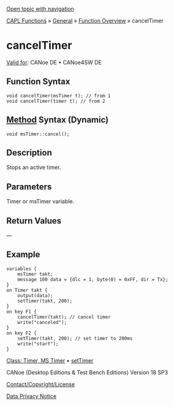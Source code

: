 [Open topic with navigation](../../../../../CANoeDEFamily.htm#Topics/CAPLFunctions/Other/Functions/CAPLfunctionCancelTimer.md)

[CAPL Functions](../../CAPLfunctions.md) » [General](../CAPLGeneralStartPage.md) » [Function Overview](../CAPLfunctionsGeneralOverview.md) » cancelTimer

# cancelTimer

[Valid for](../../../Shared/FeatureAvailability.md):  CANoe DE • CANoe4SW DE

## Function Syntax

```plaintext
void cancelTimer(msTimer t); // from 1
void cancelTimer(timer t); // from 2
```

## [Method](../../../Shared/CAPL/General/ClassesAndObjects.md) Syntax (Dynamic)

```plaintext
void msTimer::cancel();
```

## Description

Stops an active timer.

## Parameters

Timer or msTimer variable.

## Return Values

—

## Example

```plaintext
variables {
    msTimer takt;
    message 100 data = {dlc = 1, byte(0) = 0xFF, dir = Tx};
}
on Timer takt {
    output(data);
    setTimer(takt, 200);
}
on key F1 {
    cancelTimer(takt); // cancel timer
    write("canceled");
}
on key F2 {
    setTimer(takt, 200); // set timer to 200ms
    write("start");
}
```

[Class: Timer, MS Timer](../../ObjectOrientedProg/CAPLfunctionsOOPTimer.md) • [setTimer](CAPLfunctionSetTimer.md)

CANoe (Desktop Editions & Test Bench Editions) Version 18 SP3

[Contact/Copyright/License](../../../Shared/ContactCopyrightLicense.md)

[Data Privacy Notice](https://www.vector.com/int/en/company/get-info/privacy-policy/)
